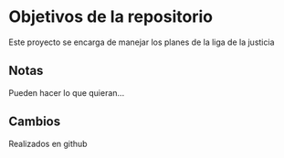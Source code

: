 # Objetivos de la repositorio

Este proyecto se encarga de manejar los planes de la liga de la justicia


## Notas
Pueden hacer lo que quieran...

## Cambios
Realizados en github
